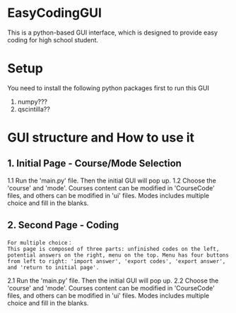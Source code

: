 # EasyCodingGUI
This is a python-based GUI interface, which is designed to provide easy coding for high school student.

# Setup
You need to install the following python packages first to run this GUI
  1. numpy???
  2. qscintilla??

# GUI structure and How to use it
  ## 1. Initial Page - Course/Mode Selection
1.1 Run the 'main.py' file. Then the initial GUI will pop up.
1.2 Choose the 'course' and 'mode'. Courses content can be modified in 'CourseCode' files, and others can be modified in 'ui' files. Modes includes multiple choice and fill in the blanks.
  ## 2. Second Page - Coding 
    For multiple choice：
    This page is composed of three parts: unfinished codes on the left, potential answers on the right, menu on the top. Menu has four buttons from left to right: 'import answer', 'export codes', 'export answer', and 'return to initial page'.
2.1 Run the 'main.py' file. Then the initial GUI will pop up.
2.2 Choose the 'course' and 'mode'. Courses content can be modified in 'CourseCode' files, and others can be modified in 'ui' files. Modes includes multiple choice and fill in the blanks.
